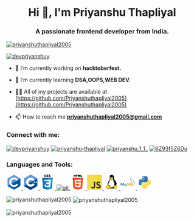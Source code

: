 <h1 align="center">Hi 👋, I'm Priyanshu Thapliyal</h1>
<h3 align="center">A passionate frontend developer from India.</h3>

<p align="left"> <a href="https://github.com/ryo-ma/github-profile-trophy"><img src="https://github-profile-trophy.vercel.app/?username=priyanshuthapliyal2005" alt="priyanshuthapliyal2005" /></a> </p>

<p align="left"> <a href="https://twitter.com/devpriyanshuy" target="blank"><img src="https://img.shields.io/twitter/follow/devpriyanshuy?logo=twitter&style=for-the-badge" alt="devpriyanshuy" /></a> </p>

- 🔭 I’m currently working on **hacktoberfest.**

- 🌱 I’m currently learning **DSA,OOPS,WEB DEV.**

- 👨‍💻 All of my projects are available at [https://github.com/Priyanshuthapliyal2005](https://github.com/Priyanshuthapliyal2005)

- 📫 How to reach me **priyanshuthapliyal2005@gmail.com**

<h3 align="left">Connect with me:</h3>
<p align="left">
<a href="https://twitter.com/devpriyanshuy" target="blank"><img align="center" src="https://raw.githubusercontent.com/rahuldkjain/github-profile-readme-generator/master/src/images/icons/Social/twitter.svg" alt="devpriyanshuy" height="30" width="40" /></a>
<a href="https://linkedin.com/in/priyanshu-thapliyal" target="blank"><img align="center" src="https://raw.githubusercontent.com/rahuldkjain/github-profile-readme-generator/master/src/images/icons/Social/linked-in-alt.svg" alt="priyanshu-thapliyal" height="30" width="40" /></a>
<a href="https://instagram.com/priyanshu_1_1_" target="blank"><img align="center" src="https://raw.githubusercontent.com/rahuldkjain/github-profile-readme-generator/master/src/images/icons/Social/instagram.svg" alt="priyanshu_1_1_" height="30" width="40" /></a>
<a href="https://discord.gg/6Z93f5Z6Du" target="blank"><img align="center" src="https://raw.githubusercontent.com/rahuldkjain/github-profile-readme-generator/master/src/images/icons/Social/discord.svg" alt="6Z93f5Z6Du" height="30" width="40" /></a>
</p>

<h3 align="left">Languages and Tools:</h3>
<p align="left"> <a href="https://www.cprogramming.com/" target="_blank" rel="noreferrer"> <img src="https://raw.githubusercontent.com/devicons/devicon/master/icons/c/c-original.svg" alt="c" width="40" height="40"/> </a> <a href="https://www.w3schools.com/cpp/" target="_blank" rel="noreferrer"> <img src="https://raw.githubusercontent.com/devicons/devicon/master/icons/cplusplus/cplusplus-original.svg" alt="cplusplus" width="40" height="40"/> </a> <a href="https://www.w3schools.com/css/" target="_blank" rel="noreferrer"> <img src="https://raw.githubusercontent.com/devicons/devicon/master/icons/css3/css3-original-wordmark.svg" alt="css3" width="40" height="40"/> </a> <a href="https://git-scm.com/" target="_blank" rel="noreferrer"> <img src="https://www.vectorlogo.zone/logos/git-scm/git-scm-icon.svg" alt="git" width="40" height="40"/> </a> <a href="https://www.w3.org/html/" target="_blank" rel="noreferrer"> <img src="https://raw.githubusercontent.com/devicons/devicon/master/icons/html5/html5-original-wordmark.svg" alt="html5" width="40" height="40"/> </a> <a href="https://developer.mozilla.org/en-US/docs/Web/JavaScript" target="_blank" rel="noreferrer"> <img src="https://raw.githubusercontent.com/devicons/devicon/master/icons/javascript/javascript-original.svg" alt="javascript" width="40" height="40"/> </a> <a href="https://www.linux.org/" target="_blank" rel="noreferrer"> <img src="https://raw.githubusercontent.com/devicons/devicon/master/icons/linux/linux-original.svg" alt="linux" width="40" height="40"/> </a> <a href="https://www.mysql.com/" target="_blank" rel="noreferrer"> <img src="https://raw.githubusercontent.com/devicons/devicon/master/icons/mysql/mysql-original-wordmark.svg" alt="mysql" width="40" height="40"/> </a> <a href="https://www.python.org" target="_blank" rel="noreferrer"> <img src="https://raw.githubusercontent.com/devicons/devicon/master/icons/python/python-original.svg" alt="python" width="40" height="40"/> </a> </p>

<p><img align="left" src="https://github-readme-stats.vercel.app/api/top-langs?username=priyanshuthapliyal2005&show_icons=true&locale=en&layout=compact" alt="priyanshuthapliyal2005" /></p>

<p>&nbsp;<img align="center" src="https://github-readme-stats.vercel.app/api?username=priyanshuthapliyal2005&show_icons=true&locale=en" alt="priyanshuthapliyal2005" /></p>

<p><img align="center" src="https://github-readme-streak-stats.herokuapp.com/?user=priyanshuthapliyal2005&" alt="priyanshuthapliyal2005" /></p>
